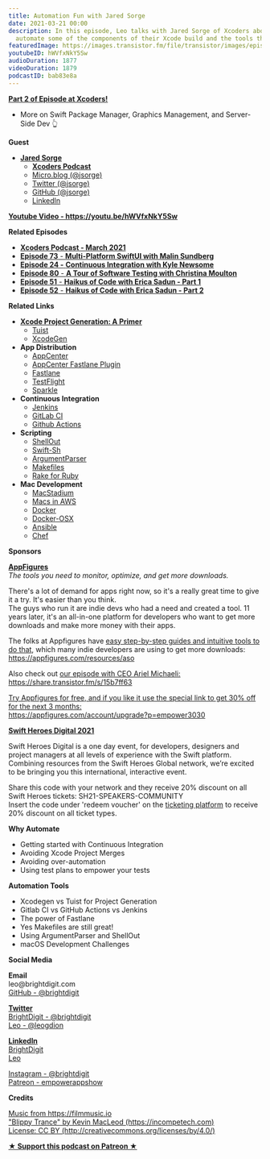 ```yaml
---
title: Automation Fun with Jared Sorge
date: 2021-03-21 00:00
description: In this episode, Leo talks with Jared Sorge of Xcoders about how they
  automate some of the components of their Xcode build and the tools they use.
featuredImage: https://images.transistor.fm/file/transistor/images/episode/493349/full_1616164675-artwork.jpg
youtubeID: hWVfxNkY5Sw
audioDuration: 1877
videoDuration: 1879
podcastID: bab83e8a
---
```

<p><b><a href="https://xcoders.org/2021/03/21/xcoders-podcast-march.html"><strong>Part 2 of Episode at Xcoders!</strong></a></b></p><ul><li>More on Swift Package Manager, Graphics Management, and Server-Side Dev 👆</li></ul><p><b>Guest</b></p><ul><li>
<a href="https://jsorge.net"><strong>Jared Sorge</strong></a><ul>
<li><a href="https://xcoders.org"><strong>Xcoders Podcast</strong></a></li>
<li><a href="https://micro.blog/jsorge">Micro.blog (@jsorge)</a></li>
<li><a href="https://twitter.com/jsorge">Twitter (@jsorge)</a></li>
<li><a href="http://github.com/jsorge">GitHub (@jsorge)</a></li>
<li><a href="https://www.linkedin.com/in/jsorge/">LinkedIn</a></li>
</ul>
</li></ul><p><a href="https://youtu.be/hWVfxNkY5Sw"><strong>Youtube Video - https://youtu.be/hWVfxNkY5Sw</strong></a></p><p><b>Related Episodes</b></p><ul>
<li><a href="https://xcoders.org/2021/03/23/xcoders-podcast-march.html"><strong>Xcoders Podcast - March 2021</strong></a></li>
<li><a href="https://share.transistor.fm/s/0d12719b"><strong>Episode 73</strong> - <strong>Multi-Platform SwiftUI with Malin Sundberg</strong></a></li>
<li><a href="https://share.transistor.fm/s/a14f868f"><strong>Episode 24 -</strong> <strong>Continuous Integration with Kyle Newsome</strong></a></li>
<li><a href="https://share.transistor.fm/s/30f5853f"><strong>Episode 80</strong> - <strong>A Tour of Software Testing with Christina Moulton</strong></a></li>
<li><a href="https://share.transistor.fm/s/4d6360c9"><strong>Episode 51</strong> - <strong>Haikus of Code with Erica Sadun - Part 1</strong></a></li>
<li><a href="https://share.transistor.fm/s/60a4bc92"><strong>Episode 52</strong> - <strong>Haikus of Code with Erica Sadun - Part 2</strong></a></li>
</ul><p><b>Related Links</b></p><ul>
<li>
<a href="https://jsorge.net/2021/03/15/xcode-project-generation-a-primer"><strong>Xcode Project Generation: A Primer</strong></a><ul>
<li><a href="https://tuist.io">Tuist</a></li>
<li><a href="https://github.com/yonaskolb/XcodeGen">XcodeGen</a></li>
</ul>
</li>
<li>
<strong>App Distribution</strong><ul>
<li><a href="https://appcenter.ms">AppCenter</a></li>
<li><a href="https://github.com/microsoft/fastlane-plugin-appcenter">AppCenter Fastlane Plugin</a></li>
<li><a href="https://fastlane.tools">Fastlane</a></li>
<li><a href="https://developer.apple.com/testflight/">TestFlight</a></li>
<li><a href="https://sparkle-project.org">Sparkle</a></li>
</ul>
</li>
<li>
<strong>Continuous Integration</strong><ul>
<li><a href="https://www.jenkins.io">Jenkins</a></li>
<li><a href="https://about.gitlab.com/stages-devops-lifecycle/continuous-integration/">GitLab CI</a></li>
<li><a href="https://github.com/features/actions">Github Actions</a></li>
</ul>
</li>
<li>
<strong>Scripting</strong><ul>
<li><a href="https://github.com/JohnSundell/ShellOut">ShellOut</a></li>
<li><a href="https://github.com/mxcl/swift-sh">Swift-Sh</a></li>
<li><a href="https://github.com/apple/swift-argument-parser">ArgumentParser</a></li>
<li><a href="https://www.gnu.org/software/make/manual/html_node/Introduction.html">Makefiles</a></li>
<li><a href="https://github.com/ruby/rake">Rake for Ruby</a></li>
</ul>
</li>
<li>
<strong>Mac Development</strong><ul>
<li><a href="https://www.macstadium.com">MacStadium</a></li>
<li><a href="https://aws.amazon.com/ec2/instance-types/mac/">Macs in AWS</a></li>
<li><a href="https://www.docker.com">Docker</a></li>
<li><a href="https://github.com/sickcodes/Docker-OSX">Docker-OSX</a></li>
<li>
<a href="https://www.ansible.com">Ansible</a> </li>
<li><a href="https://www.chef.io">Chef</a></li>
</ul>
</li>
</ul><p><b>Sponsors</b></p><p><a href="https://appfigures.com/account/upgrade?p=empower3030"><strong>AppFigures</strong></a><strong><br></strong><em>The tools you need to monitor, optimize, and get more downloads.</em><strong></strong></p><p>There's a lot of demand for apps right now, so it's a really great time to give it a try. It's easier than you think.<br>The guys who run it are indie devs who had a need and created a tool. 11 years later, it's an all-in-one platform for developers who want to get more downloads and make more money with their apps.</p><p>The folks at Appfigures have <a href="https://appfigures.com/resources/aso">easy step-by-step guides and intuitive tools to do that</a>, which many indie developers are using to get more downloads:<br><a href="https://appfigures.com/resources/aso">https://appfigures.com/resources/aso</a></p><p>Also check out <a href="https://share.transistor.fm/s/15b7ff63">our episode with CEO Ariel Michaeli:<br>https://share.transistor.fm/s/15b7ff63</a></p><p><a href="https://appfigures.com/account/upgrade?p=empower3030">Try Appfigures for free, and if you like it use the special link to get 30% off for the next 3 months:</a><a href="https://www.linode.com/?r=97e09acbd5d304d87dadef749491d245e71c74e7"><br></a><a href="https://appfigures.com/account/upgrade?p=empower3030">https://appfigures.com/account/upgrade?p=empower3030</a></p><p><a href="https://swiftheroes.com/2021/"><strong>Swift Heroes Digital 2021</strong></a><strong></strong></p><p>Swift Heroes Digital is a one day event, for developers, designers and project managers at all levels of experience with the Swift platform. Combining resources from the Swift Heroes Global network, we’re excited to be bringing you this international, interactive event. </p><p>Share this code with your network and they receive 20% discount on all Swift Heroes tickets: SH21-SPEAKERS-COMMUNITY<br>Insert the code under 'redeem voucher' on the <a href="https://pretix.eu/advento/SH2021/">ticketing platform</a> to receive 20% discount on all ticket types.</p><p><b>Why Automate</b></p><ul>
<li>Getting started with Continuous Integration</li>
<li>Avoiding Xcode Project Merges</li>
<li>Avoiding over-automation</li>
<li>Using test plans to empower your tests</li>
</ul><p><b>Automation Tools</b></p><ul>
<li>Xcodegen vs Tuist for Project Generation</li>
<li>Gitlab CI vs GitHub Actions vs Jenkins</li>
<li>The power of Fastlane</li>
<li>Yes Makefiles are still great!</li>
<li>Using ArgumentParser and ShellOut</li>
<li>macOS Development Challenges</li>
</ul><p><b>Social Media</b></p><p><strong>Email</strong><br>leo@brightdigit.com<br><a href="https://github.com/brightdigit">GitHub - @brightdigit</a></p><p><a href="https://twitter.com/brightdigit"><strong>Twitter </strong><br>BrightDigit - @brightdigit</a><br><a href="https://twitter.com/leogdion">Leo - @leogdion</a></p><p><a href="https://www.linkedin.com/company/bright-digit"><strong>LinkedIn</strong><br>BrightDigit</a><br><a href="https://www.linkedin.com/in/leogdion/">Leo</a></p><p><a href="https://www.instagram.com/brightdigit/">Instagram - @brightdigit</a><br><a href="https://www.patreon.com/empowerappsshow">Patreon - empowerappshow</a></p><p><b>Credits</b></p><p><a href="https://filmmusic.io/">Music from https://filmmusic.io</a><br><a href="https://incompetech.com/">"Blippy Trance" by Kevin MacLeod (https://incompetech.com)</a><br><a href="http://creativecommons.org/licenses/by/4.0/">License: CC BY (http://creativecommons.org/licenses/by/4.0/)</a></p><p><strong><a href="https://www.patreon.com/empowerappsshow" rel="payment" title="★ Support this podcast on Patreon ★">★ Support this podcast on Patreon ★</a></strong></p>
      
